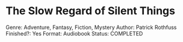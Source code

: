 # The Slow Regard of Silent Things

Genre: Adventure, Fantasy, Fiction, Mystery
Author: Patrick Rothfuss
Finished?: Yes
Format: Audiobook
Status: COMPLETED